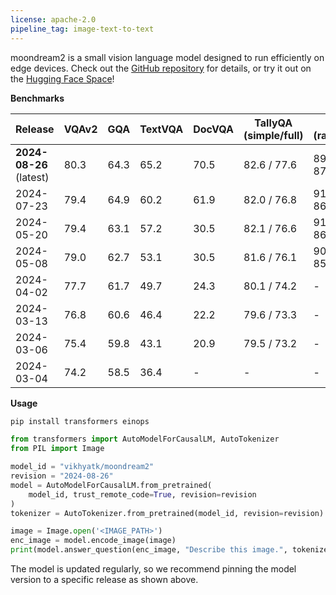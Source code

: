 ```yaml
---
license: apache-2.0
pipeline_tag: image-text-to-text
---
```


moondream2 is a small vision language model designed to run efficiently on edge devices. Check out the [GitHub repository](https://github.com/vikhyat/moondream) for details, or try it out on the [Hugging Face Space](https://huggingface.co/spaces/vikhyatk/moondream2)!

**Benchmarks**

| Release | VQAv2 | GQA | TextVQA | DocVQA | TallyQA<br>(simple/full) | POPE<br>(rand/pop/adv) |
| --- | --- | --- | --- | --- | --- | --- |
| **2024-08-26** (latest) | 80.3 | 64.3 | 65.2 | 70.5 | 82.6 / 77.6 | 89.6 / 88.8 / 87.2 |
| 2024-07-23 | 79.4 | 64.9 | 60.2 | 61.9 | 82.0 / 76.8 | 91.3 / 89.7 / 86.9 |
| 2024-05-20 | 79.4 | 63.1 | 57.2 | 30.5 | 82.1 / 76.6 | 91.5 / 89.6 / 86.2 |
| 2024-05-08 | 79.0 | 62.7 | 53.1 | 30.5 | 81.6 / 76.1 | 90.6 / 88.3 / 85.0 |
| 2024-04-02 | 77.7 | 61.7 | 49.7 | 24.3 | 80.1 / 74.2 | - |
| 2024-03-13 | 76.8 | 60.6 | 46.4 | 22.2 | 79.6 / 73.3 | - |
| 2024-03-06 | 75.4 | 59.8 | 43.1 | 20.9 | 79.5 / 73.2 | - |
| 2024-03-04 | 74.2 | 58.5 | 36.4 | - | - | - |


**Usage**

```bash
pip install transformers einops
```

```python
from transformers import AutoModelForCausalLM, AutoTokenizer
from PIL import Image

model_id = "vikhyatk/moondream2"
revision = "2024-08-26"
model = AutoModelForCausalLM.from_pretrained(
    model_id, trust_remote_code=True, revision=revision
)
tokenizer = AutoTokenizer.from_pretrained(model_id, revision=revision)

image = Image.open('<IMAGE_PATH>')
enc_image = model.encode_image(image)
print(model.answer_question(enc_image, "Describe this image.", tokenizer))
```

The model is updated regularly, so we recommend pinning the model version to a
specific release as shown above.
